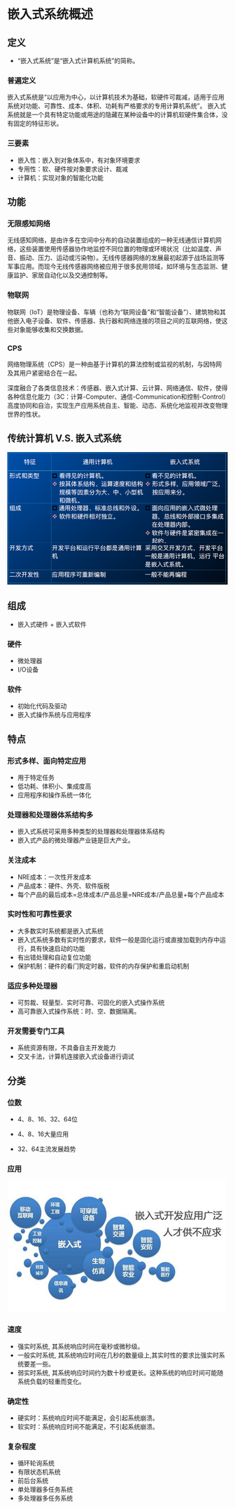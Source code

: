 # 嵌入式系统概述

## 定义

+ “嵌⼊式系统”是“嵌⼊式计算机系统”的简称。

### 普遍定义

嵌⼊式系统是“以应⽤为中⼼，以计算机技术为基础，软硬件可裁减，适⽤于应⽤系统对功能、可靠性、成本、体积、功耗有严格要求的专⽤计算机系统”。
嵌⼊式系统就是⼀个具有特定功能或⽤途的隐藏在某种设备中的计算机软硬件集合体，没有固定的特征形状。

### 三要素

+ 嵌⼊性：嵌⼊到对象体系中，有对象环境要求
+ 专⽤性：软、硬件按对象要求设计、裁减
+ 计算机：实现对象的智能化功能

## 功能

### 无限感知网络

⽆线感知⽹络，是由许多在空间中分布的⾃动装置组成的⼀种⽆线通信计算机⽹络，这些装置使⽤传感器协作地监控不同位置的物理或环境状况（⽐如温度、声⾳、振动、压⼒、运动或污染物）。⽆线传感器⽹络的发展最初起源于战场监测等军事应⽤。⽽现今⽆线传感器⽹络被应⽤于很多⺠⽤领域，如环境与⽣态监测、健康监护、家居⾃动化以及交通控制等。

### 物联网

物联网（IoT）是物理设备、车辆（也称为“联网设备”和“智能设备”）、建筑物和其他嵌入电子设备、软件、传感器、执行器和网络连接的项目之间的互联网络，使这些对象能够收集和交换数据。

### CPS

网络物理系统（CPS）是一种由基于计算机的算法控制或监视的机制，与因特网及其用户紧密结合在一起。

深度融合了各类信息技术：传感器、嵌⼊式计算、云计算、⽹络通信、软件，使得各种信息化能⼒（3C：计算-Computer、通信-Communication和控制-Control）⾼度协同和⾃治，实现⽣产应⽤系统⾃主、智能、动态、系统化地监视并改变物理世界的性状。

## 传统计算机 V.S. 嵌入式系统

![image-20201029153605959](assets/image-20201029153605959.png)

## 组成

+ 嵌入式硬件 + 嵌入式软件

### 硬件

+ 微处理器
+ I/O设备

### 软件

+ 初始化代码及驱动
+ 嵌入式操作系统与应用程序

## 特点

### 形式多样、面向特定应用

+ 用于特定任务
+ 低功耗、体积⼩、集成度⾼
+ 应用程序和操作系统一体化

### 处理器和处理器体系结构多

+ 嵌⼊式系统可采⽤多种类型的处理器和处理器体系结构
+ 嵌入式产品的微处理器产业链是巨大产业。

### 关注成本

+ NRE成本：一次性开发成本
+ 产品成本：硬件、外壳、软件版税
+ 每个产品的最后成本=总体成本/产品总量=NRE成本/产品总量+每个产品成本

### 实时性和可靠性要求

+ ⼤多数实时系统都是嵌⼊式系统
+ 嵌⼊式系统多数有实时性的要求，软件⼀般是固化运⾏或直接加载到内存中运⾏，具有快速启动的功能
+ 有出错处理和⾃动复位功能
+ 保护机制：硬件的看⻔狗定时器，软件的内存保护和重启动机制

### 适应多种处理器

+ 可剪裁、轻量型、实时可靠、可固化的嵌⼊式操作系统
+ 高可靠嵌⼊式操作系统：时、空、数据隔离。

### 开发需要专门工具

+ 系统资源有限，不具备自主开发能力
+ 交叉卡法，计算机连接嵌入式设备进行调试

## 分类

### 位数

+ 4、8、16、32、64位

+ 4、8、16大量应用
+ 32、64主流发展趋势

### 应用

![image-20201029163945882](assets/image-20201029163945882.png)

### 速度

+ 强实时系统, 其系统响应时间在毫秒或微秒级。
+ ⼀般实时系统, 其系统响应时间在⼏秒的数量级上,其实时性的要求⽐强实时系统要差⼀些。
+ 弱实时系统, 其系统响应时间约为数⼗秒或更⻓。这种系统的响应时间可能随系统负载的轻重⽽变化。

### 确定性

+ 硬实时：系统响应时间不能满足，会引起系统崩溃。
+ 软实时：系统响应时间不能满足，不引起系统崩溃。

### 复杂程度

+ 循环轮询系统
+ 有限状态机系统
+ 前后台系统
+ 单处理器多任务系统
+ 多处理器多任务系统